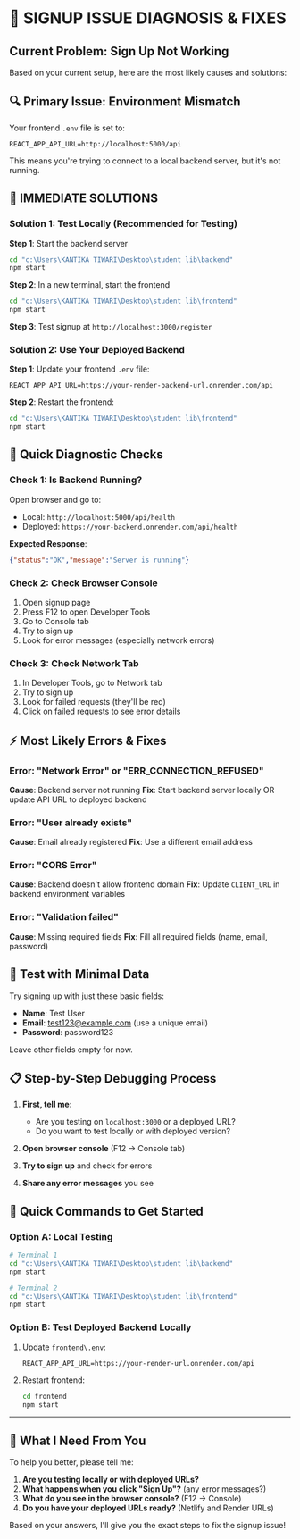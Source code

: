 # 🚨 SIGNUP ISSUE DIAGNOSIS & FIXES

## Current Problem: Sign Up Not Working

Based on your current setup, here are the most likely causes and solutions:

## 🔍 **Primary Issue: Environment Mismatch**

Your frontend `.env` file is set to:
```
REACT_APP_API_URL=http://localhost:5000/api
```

This means you're trying to connect to a local backend server, but it's not running.

## 🎯 **IMMEDIATE SOLUTIONS**

### Solution 1: Test Locally (Recommended for Testing)

**Step 1**: Start the backend server
```bash
cd "c:\Users\KANTIKA TIWARI\Desktop\student lib\backend"
npm start
```

**Step 2**: In a new terminal, start the frontend
```bash
cd "c:\Users\KANTIKA TIWARI\Desktop\student lib\frontend"
npm start
```

**Step 3**: Test signup at `http://localhost:3000/register`

### Solution 2: Use Your Deployed Backend

**Step 1**: Update your frontend `.env` file:
```
REACT_APP_API_URL=https://your-render-backend-url.onrender.com/api
```

**Step 2**: Restart the frontend:
```bash
cd "c:\Users\KANTIKA TIWARI\Desktop\student lib\frontend"
npm start
```

## 🔧 **Quick Diagnostic Checks**

### Check 1: Is Backend Running?
Open browser and go to:
- Local: `http://localhost:5000/api/health`
- Deployed: `https://your-backend.onrender.com/api/health`

**Expected Response**: 
```json
{"status":"OK","message":"Server is running"}
```

### Check 2: Check Browser Console
1. Open signup page
2. Press F12 to open Developer Tools
3. Go to Console tab
4. Try to sign up
5. Look for error messages (especially network errors)

### Check 3: Check Network Tab
1. In Developer Tools, go to Network tab
2. Try to sign up
3. Look for failed requests (they'll be red)
4. Click on failed requests to see error details

## ⚡ **Most Likely Errors & Fixes**

### Error: "Network Error" or "ERR_CONNECTION_REFUSED"
**Cause**: Backend server not running
**Fix**: Start backend server locally OR update API URL to deployed backend

### Error: "User already exists"
**Cause**: Email already registered
**Fix**: Use a different email address

### Error: "CORS Error"
**Cause**: Backend doesn't allow frontend domain
**Fix**: Update `CLIENT_URL` in backend environment variables

### Error: "Validation failed"
**Cause**: Missing required fields
**Fix**: Fill all required fields (name, email, password)

## 🧪 **Test with Minimal Data**

Try signing up with just these basic fields:
- **Name**: Test User
- **Email**: test123@example.com (use a unique email)
- **Password**: password123

Leave other fields empty for now.

## 📋 **Step-by-Step Debugging Process**

1. **First, tell me**:
   - Are you testing on `localhost:3000` or a deployed URL?
   - Do you want to test locally or with deployed version?

2. **Open browser console** (F12 → Console tab)

3. **Try to sign up** and check for errors

4. **Share any error messages** you see

## 🚀 **Quick Commands to Get Started**

### Option A: Local Testing
```bash
# Terminal 1
cd "c:\Users\KANTIKA TIWARI\Desktop\student lib\backend"
npm start

# Terminal 2  
cd "c:\Users\KANTIKA TIWARI\Desktop\student lib\frontend"
npm start
```

### Option B: Test Deployed Backend Locally
1. Update `frontend\.env`:
   ```
   REACT_APP_API_URL=https://your-render-url.onrender.com/api
   ```
2. Restart frontend:
   ```bash
   cd frontend
   npm start
   ```

---

## 🤔 **What I Need From You**

To help you better, please tell me:

1. **Are you testing locally or with deployed URLs?**
2. **What happens when you click "Sign Up"?** (any error messages?)
3. **What do you see in the browser console?** (F12 → Console)
4. **Do you have your deployed URLs ready?** (Netlify and Render URLs)

Based on your answers, I'll give you the exact steps to fix the signup issue!
